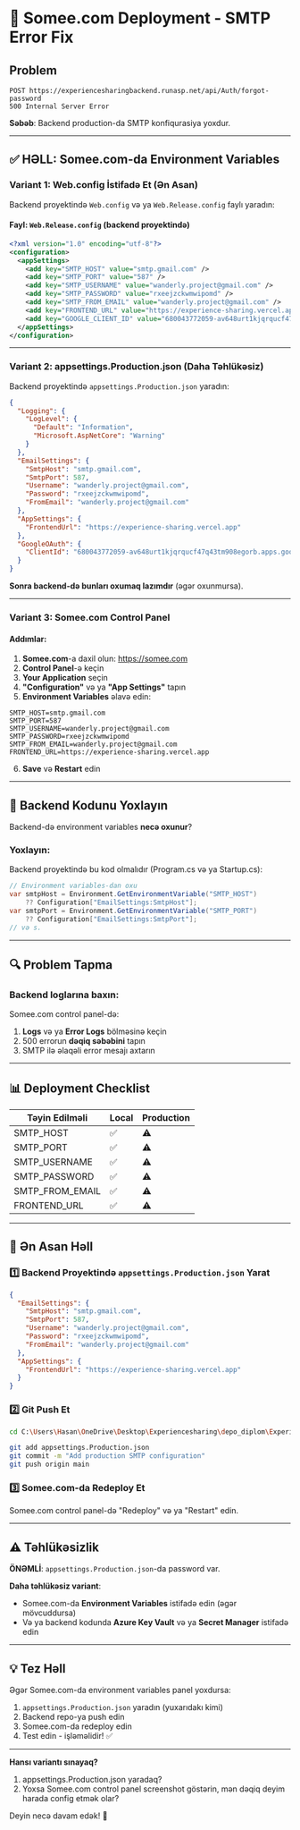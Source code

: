 # 🔧 Somee.com Deployment - SMTP Error Fix

## Problem

```
POST https://experiencesharingbackend.runasp.net/api/Auth/forgot-password
500 Internal Server Error
```

**Səbəb**: Backend production-da SMTP konfiqurasiya yoxdur.

---

## ✅ HƏLL: Somee.com-da Environment Variables

### Variant 1: Web.config İstifadə Et (Ən Asan)

Backend proyektində `Web.config` və ya `Web.Release.config` faylı yaradın:

#### Fayl: `Web.Release.config` (backend proyektində)

```xml
<?xml version="1.0" encoding="utf-8"?>
<configuration>
  <appSettings>
    <add key="SMTP_HOST" value="smtp.gmail.com" />
    <add key="SMTP_PORT" value="587" />
    <add key="SMTP_USERNAME" value="wanderly.project@gmail.com" />
    <add key="SMTP_PASSWORD" value="rxeejzckwmwipomd" />
    <add key="SMTP_FROM_EMAIL" value="wanderly.project@gmail.com" />
    <add key="FRONTEND_URL" value="https://experience-sharing.vercel.app" />
    <add key="GOOGLE_CLIENT_ID" value="680043772059-av648urt1kjqrqucf47q43tm908egorb.apps.googleusercontent.com" />
  </appSettings>
</configuration>
```

---

### Variant 2: appsettings.Production.json (Daha Təhlükəsiz)

Backend proyektində `appsettings.Production.json` yaradın:

```json
{
  "Logging": {
    "LogLevel": {
      "Default": "Information",
      "Microsoft.AspNetCore": "Warning"
    }
  },
  "EmailSettings": {
    "SmtpHost": "smtp.gmail.com",
    "SmtpPort": 587,
    "Username": "wanderly.project@gmail.com",
    "Password": "rxeejzckwmwipomd",
    "FromEmail": "wanderly.project@gmail.com"
  },
  "AppSettings": {
    "FrontendUrl": "https://experience-sharing.vercel.app"
  },
  "GoogleOAuth": {
    "ClientId": "680043772059-av648urt1kjqrqucf47q43tm908egorb.apps.googleusercontent.com"
  }
}
```

**Sonra backend-də bunları oxumaq lazımdır** (əgər oxunmursa).

---

### Variant 3: Somee.com Control Panel

#### Addımlar:

1. **Somee.com**-a daxil olun: https://somee.com
2. **Control Panel**-ə keçin
3. **Your Application** seçin
4. **"Configuration"** və ya **"App Settings"** tapın
5. **Environment Variables** əlavə edin:

```
SMTP_HOST=smtp.gmail.com
SMTP_PORT=587
SMTP_USERNAME=wanderly.project@gmail.com
SMTP_PASSWORD=rxeejzckwmwipomd
SMTP_FROM_EMAIL=wanderly.project@gmail.com
FRONTEND_URL=https://experience-sharing.vercel.app
```

6. **Save** və **Restart** edin

---

## 🎯 Backend Kodunu Yoxlayın

Backend-də environment variables **necə oxunur**?

### Yoxlayın:

Backend proyektində bu kod olmalıdır (Program.cs və ya Startup.cs):

```csharp
// Environment variables-dan oxu
var smtpHost = Environment.GetEnvironmentVariable("SMTP_HOST") 
    ?? Configuration["EmailSettings:SmtpHost"];
var smtpPort = Environment.GetEnvironmentVariable("SMTP_PORT") 
    ?? Configuration["EmailSettings:SmtpPort"];
// və s.
```

---

## 🔍 Problem Tapma

### Backend loglarına baxın:

Somee.com control panel-də:
1. **Logs** və ya **Error Logs** bölməsinə keçin
2. 500 errorun **dəqiq səbəbini** tapın
3. SMTP ilə əlaqəli error mesajı axtarın

---

## 📊 Deployment Checklist

| Təyin Edilməli | Local | Production |
|----------------|-------|------------|
| SMTP_HOST | ✅ | ⚠️ |
| SMTP_PORT | ✅ | ⚠️ |
| SMTP_USERNAME | ✅ | ⚠️ |
| SMTP_PASSWORD | ✅ | ⚠️ |
| SMTP_FROM_EMAIL | ✅ | ⚠️ |
| FRONTEND_URL | ✅ | ⚠️ |

---

## 🚀 Ən Asan Həll

### 1️⃣ Backend Proyektində `appsettings.Production.json` Yarat

```json
{
  "EmailSettings": {
    "SmtpHost": "smtp.gmail.com",
    "SmtpPort": 587,
    "Username": "wanderly.project@gmail.com",
    "Password": "rxeejzckwmwipomd",
    "FromEmail": "wanderly.project@gmail.com"
  },
  "AppSettings": {
    "FrontendUrl": "https://experience-sharing.vercel.app"
  }
}
```

### 2️⃣ Git Push Et

```bash
cd C:\Users\Hasan\OneDrive\Desktop\Experiencesharing\depo_diplom\Experience-master\ExperienceProject

git add appsettings.Production.json
git commit -m "Add production SMTP configuration"
git push origin main
```

### 3️⃣ Somee.com-da Redeploy Et

Somee.com control panel-də "Redeploy" və ya "Restart" edin.

---

## ⚠️ Təhlükəsizlik

**ÖNƏMLİ**: `appsettings.Production.json`-da password var. 

**Daha təhlükəsiz variant**:
- Somee.com-da **Environment Variables** istifadə edin (əgər mövcuddursa)
- Və ya backend kodunda **Azure Key Vault** və ya **Secret Manager** istifadə edin

---

## 💡 Tez Həll

Əgər Somee.com-da environment variables panel yoxdursa:

1. `appsettings.Production.json` yaradın (yuxarıdakı kimi)
2. Backend repo-ya push edin
3. Somee.com-da redeploy edin
4. Test edin - işləməlidir! ✅

---

**Hansı variantı sınayaq?** 

1. appsettings.Production.json yaradaq?
2. Yoxsa Somee.com control panel screenshot göstərin, mən dəqiq deyim harada config etmək olar?

Deyin necə davam edək! 🚀


